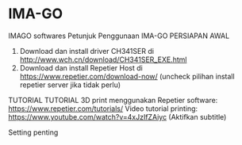 # IMA-GO
IMAGO softwares
Petunjuk Penggunaan IMA-GO
PERSIAPAN AWAL
1. Download dan install driver CH341SER di  http://www.wch.cn/download/CH341SER_EXE.html
2. Download dan install Repetier Host di https://www.repetier.com/download-now/
(uncheck pilihan install repetier server jika tidak perlu)

TUTORIAL
TUTORIAL 3D print menggunakan Repetier software: https://www.repetier.com/tutorials/
Video tutorial printing: https://www.youtube.com/watch?v=4xJzIfZAiyc (Aktifkan subtitle)

Setting penting 

